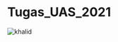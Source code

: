# Tugas_UAS_2021
![khalid](https://user-images.githubusercontent.com/79398588/108621406-01769680-7465-11eb-87ce-7798c3e26e59.jpg)
